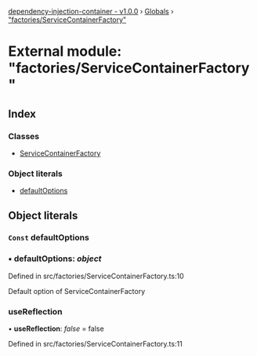 [dependency-injection-container - v1.0.0](../README.md) › [Globals](../globals.md) › ["factories/ServiceContainerFactory"](_factories_servicecontainerfactory_.md)

# External module: "factories/ServiceContainerFactory"

## Index

### Classes

* [ServiceContainerFactory](../classes/_factories_servicecontainerfactory_.servicecontainerfactory.md)

### Object literals

* [defaultOptions](_factories_servicecontainerfactory_.md#const-defaultoptions)

## Object literals

### `Const` defaultOptions

### ▪ **defaultOptions**: *object*

Defined in src/factories/ServiceContainerFactory.ts:10

Default option of ServiceContainerFactory

###  useReflection

• **useReflection**: *false* = false

Defined in src/factories/ServiceContainerFactory.ts:11
